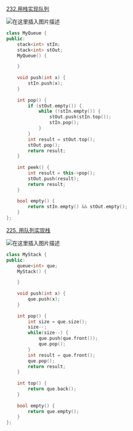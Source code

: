 [232.用栈实现队列](https://leetcode.cn/problems/implement-queue-using-stacks/)

![在这里插入图片描述](https://img-blog.csdnimg.cn/direct/747d392bf2a449ff92154de252f9879b.png)

```cpp
class MyQueue {
public:
    stack<int> stIn;
    stack<int> stOut;
    MyQueue() {

    }
    
    void push(int x) {
        stIn.push(x);
    }
    
    int pop() {
        if (stOut.empty()) {
            while (!stIn.empty()) {
                stOut.push(stIn.top());
                stIn.pop();
            }
        }
        int result = stOut.top();
        stOut.pop();
        return result;
    }
    
    int peek() {
        int result = this->pop();
        stOut.push(result);
        return result;
    }
    
    bool empty() {
        return stIn.empty() && stOut.empty();
    }
};
```

[225. 用队列实现栈](https://leetcode.cn/problems/implement-stack-using-queues/)

![在这里插入图片描述](https://img-blog.csdnimg.cn/direct/de145c12a38d41cda45a5c6cf8557569.png)

```cpp
class MyStack {
public:
    queue<int> que;
    MyStack() {

    }
    
    void push(int x) {
        que.push(x);
    }
    
    int pop() {
        int size = que.size();
        size--;
        while(size--) {
            que.push(que.front());
            que.pop();
        }
        int result = que.front();
        que.pop();
        return result;
    }
    
    int top() {
        return que.back();
    }
    
    bool empty() {
        return que.empty();
    }
};
```